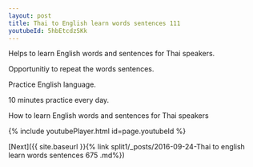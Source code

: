 ```yaml
---
layout: post
title: Thai to English learn words sentences 111 
youtubeId: 5hbEtcdzSKk
---
```

 
 
Helps to learn English words and sentences for Thai speakers.

Opportunitiy to repeat the words sentences. 

Practice English language. 
 
10 minutes practice every day. 
 
How to learn English words and sentences for Thai speakers 
 
{% include youtubePlayer.html id=page.youtubeId %}
 
 
[Next]({{ site.baseurl }}{% link  split1/_posts/2016-09-24-Thai to english learn words sentences 675 .md%})
 
